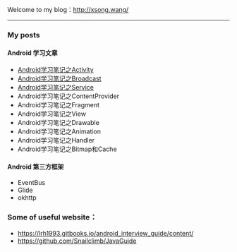 Welcome to my blog：http://xsong.wang/ 

---

### My posts

#### Android 学习文章

- [Android学习笔记之Activity](http://xsong.wang/2019/08/04/Android%E5%AD%A6%E4%B9%A0%E7%AC%94%E8%AE%B0%E4%B9%8BActivity/) 
- [Android学习笔记之Broadcast](http://xsong.wang/2019/10/09/Android%E5%AD%A6%E4%B9%A0%E7%AC%94%E8%AE%B0%E4%B9%8BBroadcast/)
- [Android学习笔记之Service](http://xsong.wang/2019/10/12/Android%E5%AD%A6%E4%B9%A0%E7%AC%94%E8%AE%B0%E4%B9%8BService/)
- Android学习笔记之ContentProvider
- Android学习笔记之Fragment
- Android学习笔记之View
- Android学习笔记之Drawable
- Android学习笔记之Animation
- Android学习笔记之Handler
- Android学习笔记之Bitmap和Cache

#### Android 第三方框架

- EventBus
- Glide
- okhttp


### Some of useful website：

- https://lrh1993.gitbooks.io/android_interview_guide/content/
- https://github.com/Snailclimb/JavaGuide

